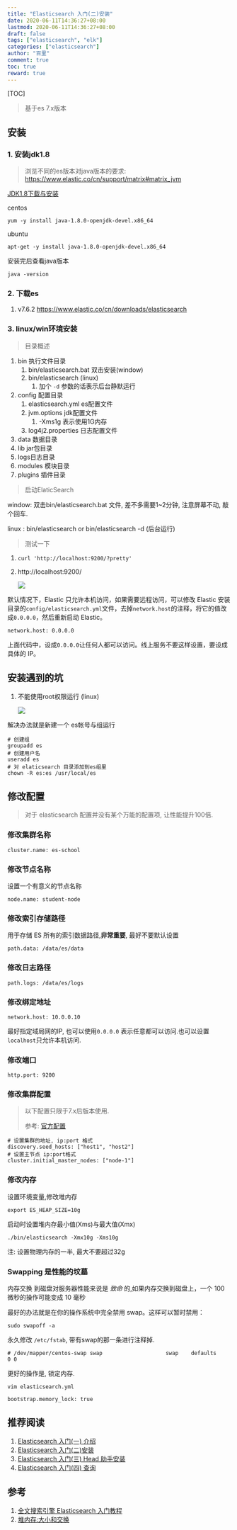 ```yaml
---
title: "Elasticsearch 入门(二)安装"
date: 2020-06-11T14:36:27+08:00
lastmod: 2020-06-11T14:36:27+08:00
draft: false
tags: ["elasticsearch", "elk"]
categories: ["elasticsearch"]
author: "百里"
comment: true
toc: true
reward: true
---
```


[TOC]

> 基于es 7.x版本

## 安装

### 1. 安装jdk1.8

> 浏览不同的es版本对java版本的要求: https://www.elastic.co/cn/support/matrix#matrix_jvm

[JDK1.8下载与安装](https://www.jianshu.com/p/efef80171a4a)

centos 

```
yum -y install java-1.8.0-openjdk-devel.x86_64
```

ubuntu

```
apt-get -y install java-1.8.0-openjdk-devel.x86_64
```

安装完后查看java版本

```
java -version
```

### 2. 下载es
1. v7.6.2
https://www.elastic.co/cn/downloads/elasticsearch

### 3. linux/win环境安装

> 目录概述
1. bin 执行文件目录 
	1. bin/elasticsearch.bat 双击安装(window)
	2. bin/elasticsearch (linux) 
	   1. 加个 `-d`  参数的话表示后台静默运行
1. config 配置目录 
   1.  elasticsearch.yml es配置文件
   1. jvm.options jdk配置文件
      1.  -Xms1g 表示使用1G内存
   1.  log4j2.properties 日志配置文件
1.  data 数据目录
1.  lib jar包目录
1.  logs日志目录
1.  modules 模块目录
1.  plugins 插件目录 

> 启动ElaticSearch 

window: 双击bin/elasticsearch.bat 文件, 差不多需要1~2分钟, 注意屏幕不动, 敲个回车.

linux : bin/elasticsearch  or bin/elasticsearch -d (后台运行)

> 测试一下

1. `curl 'http://localhost:9200/?pretty'`
2. http://localhost:9200/

   ![](http://img.sgfoot.com/b/20200416212147.png?imageslim)

默认情况下，Elastic 只允许本机访问，如果需要远程访问，可以修改 Elastic 安装目录的`config/elasticsearch.yml`文件，去掉`network.host`的注释，将它的值改成`0.0.0.0`，然后重新启动 Elastic。

```
network.host: 0.0.0.0
```

上面代码中，设成`0.0.0.0`让任何人都可以访问。线上服务不要这样设置，要设成具体的 IP。

## 安装遇到的坑

1. 不能使用root权限运行 (linux)

   ![](http://img.sgfoot.com/b/20200714155701.png?imageslim)

解决办法就是新建一个 es帐号与组运行

```
# 创建组
groupadd es
# 创建用户名
useradd es
# 对 elaticsearch 目录添加到es组里
chown -R es:es /usr/local/es
```

## 修改配置

> 对于 elasticsearch 配置并没有某个万能的配置项, 让性能提升100倍.

### 修改集群名称

```
cluster.name: es-school
```

### 修改节点名称

设置一个有意义的节点名称

```
node.name: student-node
```

### 修改索引存储路径

用于存储 ES 所有的索引数据路径,**非常重要**, 最好不要默认设置

```
path.data: /data/es/data
```

### 修改日志路径 

```
path.logs: /data/es/logs
```

### 修改绑定地址

```
network.host: 10.0.0.10
```

最好指定域局网的IP, 也可以使用`0.0.0.0` 表示任意都可以访问.也可以设置`localhost`只允许本机访问.

###  修改端口

```
http.port: 9200
```

### 修改集群配置

> 以下配置只限于7.x后版本使用.
>
> 参考: [官方配置](https://www.elastic.co/guide/en/elasticsearch/reference/7.0/discovery-settings.html)

```
# 设置集群的地址, ip:port 格式
discovery.seed_hosts: ["host1", "host2"]
# 设置主节点 ip:port格式
cluster.initial_master_nodes: ["node-1"]
```



### 修改内存

设置环境变量,修改堆内存

```
export ES_HEAP_SIZE=10g
```

启动时设置堆内存最小值(Xms)与最大值(Xmx)

```
./bin/elasticsearch -Xmx10g -Xms10g 
```

注: 设置物理内存的一半, 最大不要超过32g

### Swapping 是性能的坟墓

内存交换 到磁盘对服务器性能来说是 *致命* 的,如果内存交换到磁盘上，一个 100 微秒的操作可能变成 10 毫秒

最好的办法就是在你的操作系统中完全禁用 swap。这样可以暂时禁用：

```
sudo swapoff -a
```

永久修改 `/etc/fstab`, 带有swap的那一条进行注释掉.

```
# /dev/mapper/centos-swap swap                    swap    defaults        0 0
```

更好的操作是, 锁定内存.

 `vim elasticsearch.yml`

```
bootstrap.memory_lock: true
```



## 推荐阅读

1. [Elasticsearch 入门(一) 介绍](https://www.sgfoot.com/es-info.html)
2. [Elasticsearch 入门(二)安装](https://www.sgfoot.com/es-install.html)
3. [Elasticsearch 入门(三) Head 助手安装](https://www.sgfoot.com/es-head.html)
4. [Elasticsearch 入门(四) 查询](https://www.sgfoot.com/es-search.html)

## 参考

1. [全文搜索引擎 Elasticsearch 入门教程](http://www.ruanyifeng.com/blog/2017/08/elasticsearch.html)
2. [堆内存:大小和交换](https://www.elastic.co/guide/cn/elasticsearch/guide/current/heap-sizing.html)